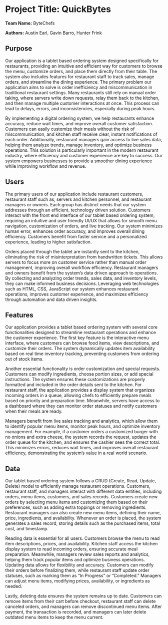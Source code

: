<!-- [![Review Assignment Due Date](https://classroom.github.com/assets/deadline-readme-button-22041afd0340ce965d47ae6ef1cefeee28c7c493a6346c4f15d667ab976d596c.svg)](https://classroom.github.com/a/7Jcs7c4-) -->

# Project Title: QuickBytes

**Team Name:** ByteChefs

**Authors:** Austin Earl, Gavin Barro, Hunter Frink


## Purpose

Our application is a tablet based ordering system designed specifically for restaurants, providing an intuitive and efficient way for customers to browse the menu, customize orders, and place them directly from their table. The system also includes features for restaurant staff to track sales, manage orders, and streamline the dining experience. The primary problem our application aims to solve is order inefficiency and miscommunication in traditional restaurant settings. Many restaurants still rely on manual order taking, where servers write down requests, relay them back to the kitchen, and then manage multiple customer interactions at once. This process can lead to delays, errors, and inconsistencies, especially during peak hours.

By implementing a digital ordering system, we help restaurants enhance accuracy, reduce wait times, and improve overall customer satisfaction. Customers can easily customize their meals without the risk of miscommunication, and kitchen staff receive clear, instant notifications of each order. Additionally, restaurant managers gain access to live sales data, helping them analyze trends, manage inventory, and optimize business operations. This solution is particularly important in the modern restaurant industry, where efficiency and customer experience are key to success. Our system empowers businesses to provide a smoother dining experience while improving workflow and revenue.


## Users

The primary users of our application include restaurant customers, restaurant staff such as, servers and kitchen personnel, and restaurant managers or owners. Each group has distinct needs that our system addresses through an efficient, technology driven solution. Customers interact with the front end interface of our tablet based ordering system, requiring an intuitive and user friendly UI/UX that allows for smooth menu navigation, customization of orders, and live tracking. Our system minimizes human error, enhances order accuracy, and improves overall dining efficiency. Customers benefit from faster service and a personalized experience, leading to higher satisfaction.

Orders placed through the tablet are instantly sent to the kitchen, eliminating the risk of misinterpretation from handwritten tickets. This allows servers to focus more on customer service rather than manual order management, improving overall workflow efficiency. Restaurant managers and owners benefit from the system’s data driven approach to operations. By collecting and analyzing order trends, sales data, and inventory levels, they can make informed business decisions. Leveraging web technologies such as HTML, CSS, JavaScript our system enhances restaurant operations, improves customer experience, and maximizes efficiency through automation and data driven insights.


## Features

Our application provides a tablet based ordering system with several core functionalities designed to streamline restaurant operations and enhance the customer experience. The first key feature is the interactive menu interface, where customers can browse food items, view descriptions, and customize their orders. The system dynamically updates item availability based on real time inventory tracking, preventing customers from ordering out of stock items. 

Another essential functionality is order customization and special requests. Customers can modify ingredients, choose portion sizes, or add special instructions. The system ensures these customizations are properly formatted and included in the order details sent to the kitchen. For restaurant staff, the application provides a display system that organizes incoming orders in a queue, allowing chefs to efficiently prepare meals based on priority and preparation time. Meanwhile, servers have access to a dashboard where they can monitor order statuses and notify customers when their meals are ready.

Managers benefit from live sales tracking and analytics, which allow them to identify popular menu items, monitor peak hours, and optimize inventory management. For example, if a customer orders a customized burger with no onions and extra cheese, the system records the request, updates the order queue for the kitchen, and ensures the cashier sees the correct total. This minimizes errors, reduces wait times, and improves overall restaurant efficiency, demonstrating the system’s value in a real world scenario.


## Data

Our tablet based ordering system follows a CRUD (Create, Read, Update, Delete) model to efficiently manage restaurant operations. Customers, restaurant staff, and managers interact with different data entities, including orders, menu items, customers, and sales records. Customers create new orders by selecting menu items and customizing them based on their preferences, such as adding extra toppings or removing ingredients. Restaurant managers can also create new menu items, defining their name, price, ingredients, and availability. Whenever an order is placed, the system generates a sales record, storing details such as the purchased items, total cost, and timestamp.

Reading data is essential for all users. Customers browse the menu to read item descriptions, prices, and availability. Kitchen staff access the kitchen display system to read incoming orders, ensuring accurate meal preparation. Meanwhile, managers review sales reports and analytics, helping them track popular items and optimize business operations. Updating data allows for flexibility and accuracy. Customers can modify their orders before finalizing them, while restaurant staff update order statuses, such as marking them as “In Progress” or “Completed.” Managers can adjust menu items, modifying prices, availability, or ingredients as needed.

Lastly, deleting data ensures the system remains up to date. Customers can remove items from their cart before checkout, restaurant staff can delete canceled orders, and managers can remove discontinued menu items. After payment, the transaction is recorded, and managers can later delete outdated menu items to keep the menu current.


